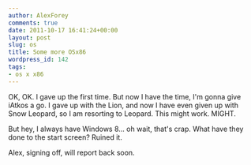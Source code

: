 ```yaml
---
author: AlexForey
comments: true
date: 2011-10-17 16:41:24+00:00
layout: post
slug: os
title: Some more OSx86
wordpress_id: 142
tags:
- os x x86
---
```


OK, OK. I gave up the first time. But now I have the time, I'm gonna give iAtkos a go. I gave up with the Lion, and now I have even given up with Snow Leopard, so I am resorting to Leopard. This might work. MIGHT.

But hey, I always have Windows 8... oh wait, that's crap. What have they done to the start screen? Ruined it.

Alex, signing off, will report back soon.
